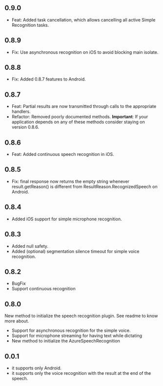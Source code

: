 ## 0.9.0
- Feat: Added task cancellation, which allows cancelling all active Simple Recognition tasks.

## 0.8.9
- Fix: Use asynchronous recognition on iOS to avoid blocking main isolate.

## 0.8.8
- Fix: Added 0.8.7 features to Android.

## 0.8.7
- Feat: Partial results are now transmitted through calls to the appropriate handlers.
- Refactor: Removed poorly documented methods. __Important__: If your application depends on any of these methods consider staying on version 0.8.6.

## 0.8.6
- Feat: Added continuous speech recognition in iOS.

## 0.8.5
- Fix: final response now returns the empty string whenever result.getReason() is different from ResultReason.RecognizedSpeech on Android.

## 0.8.4
- Added iOS support for simple microphone recognition.

## 0.8.3
- Added null safety.
- Added (optional) segmentation silence timeout for simple voice recognition.

## 0.8.2
- BugFix
- Support continuous recognition

## 0.8.0
New method to initialize the speech recognition plugin.
See readme to know more about.

- Support for asynchronous recognition for the simple voice.
- Support for microphone streaming for having text while dictating
- New method to initialize the AzureSpeechRecognition

## 0.0.1
- it supports only Android.
- it supports only the voice recognition with the result at the end of the speech.
